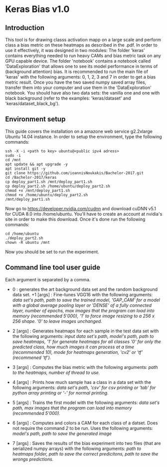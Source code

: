 # Keras Bias v1.0
## Introduction
This tool is for drawing classs activation mapp on a large scale and perform class a bias metric on these heatmaps
as described in the .pdf. In order to use it effectively, it was designed in two modules: The folder 'keras' contains
everything needed to run heavy CAMs and bias metric task on any GPU capable device. 
The folder 'notebook' contains a notebook called 'DataExploration' that allows one to see its model performance in terms
of (background attention) bias. It is recommended to run the main file of 'keras' with the following arguments: 0, 1, 2,
3 and 7 in order to get a bias metric result. Once you have the two saved numpy saved array files, transfer them
into your computer and use them in the 'DataExploration' notebook. You should have also two data sets: the vanilla one and one with black
background (refer to the examples: 'keras/dataset' and 'keras/dataset_black_bg').

## Environment setup
This guide covers the installation on a amazone web service g2.2xlarge Ubuntu 14.04 instance. 
In order to setup the environment, type the following commands:
```
ssh -X -i <path to key> ubuntu@<public ipv4 adress>
sudo -i
cd /mnt
apt update && apt upgrade -y
apt install git -y
git clone https://github.com/ioannisNoukakis/Bachelor-2017.git
cd /Bachelor-2017/keras
cp deploy_part1.sh /mnt/deploy_part1.sh
cp deploy_part2.sh /home/ubuntu/deploy_part2.sh
chmod +x /mnt/deploy_part1.sh
chmod +x /home/ubuntu/deploy_part2.sh
/mnt/deploy_part1.sh
```
Now go to https://developer.nvidia.com/cudnn and download cuDNN v5.1 for CUDA 8.0 into /home/ubuntu. You'll have to 
create an account at nvidia's site in order to make this download. Once it's done run the following commands: 
```
cd /home/ubuntu
./deploy_part2.sh
chown -R ubuntu /mnt
```
Now you should be set to run the experiment. 

## Command line tool user guide
Each argument is separated by a comma.
+ 0 : generates the art background data set and the random background data set.
+1 [args] : Fine-tunes VGG16 with the following arguments: *data set's path, path to save the trained model, 
'GAP_CAM' for a model with a global average pooling layer or 'DENSE' of a fully connected layer, 
number of epochs, max images that the program can load into memory (recommended 5'000), 
'1' to force image resizing to a 256 x 256 shape. '0' to leave images unchanged.*
+ 2 [args] : Generates heatmaps for each sample in the test data set with the following arguments: 
*input data set's path, model's path, path to save heatmaps, '1' for generate heatmaps for all classes '0' 
for only the predicted class, how much images it can process at a time (recommended 10),
 mode for heatmaps generation, 'cv2' or 'tf' (recommened 'tf').*

+ 3 [args] : Computes the bias metric with the following arguments:
*path to the heatmaps, number of thread to use.*

+ 4 [args] : Prints how much sample has a class in a data set with the following arguments: 
*data set's path, 'csv' for csv printing or 'tab' for python array printing or '-' for normal printing.* 

+ 5 [args] : Trains the first model with the following arguments:
*data set's path, max images that the program can load into memory (recommended 5'000).*

+ 6 [args] : Computes and colors a CAM for each class of a datset. Does not require the command 
*2* to be run. Uses the following arguments:
*model's path, path to save the generated image*

+ 7 [args] : Saves the results of the bias experiment into two files (that are serialized numpy arrays) 
with the following arguments:
*path to heatmaps folder, path to save the correct predicitons, path to save the wrongs predictions.*